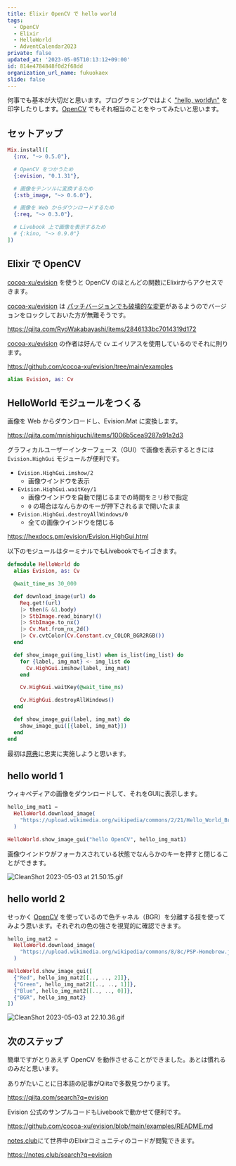 ```yaml
---
title: Elixir OpenCV で hello world
tags:
  - OpenCV
  - Elixir
  - HelloWorld
  - AdventCalendar2023
private: false
updated_at: '2023-05-05T10:13:12+09:00'
id: 814e4784848f0d2f68dd
organization_url_name: fukuokaex
slide: false
---
```

何事でも基本が大切だと思います。プログラミングではよく ["hello, world\n"] を印字したりします。[OpenCV] でもそれ相当のことをやってみたいと思います。

[OpenCV]: https://ja.wikipedia.org/wiki/OpenCV
[elixir-image/image]: https://github.com/elixir-image/image
[elixir-nx/stb_image]: https://github.com/elixir-nx/stb_image
[cocoa-xu/evision]: https://github.com/cocoa-xu/evision

["hello, world\n"]: https://ja.wikipedia.org/wiki/Hello_world

## セットアップ

```elixir
Mix.install([
  {:nx, "~> 0.5.0"},

  # OpenCV をつかうため
  {:evision, "0.1.31"},

  # 画像をテンソルに変換するため
  {:stb_image, "~> 0.6.0"},

  # 画像を Web からダウンロードするため
  {:req, "~> 0.3.0"},

  # Livebook 上で画像を表示するため
  # {:kino, "~> 0.9.0"}
])
```

## Elixir で OpenCV

[cocoa-xu/evision] を使うと OpenCV のほとんどの関数にElixirからアクセスできます。

[cocoa-xu/evision] は [パッチバージョンでも破壊的な変更](https://github.com/cocoa-xu/evision/blob/main/CHANGELOG.md)があるようのでバージョンをロックしておいた方が無難そうです。

https://qiita.com/RyoWakabayashi/items/2846133bc7014319d172

[cocoa-xu/evision] の作者は好んで `Cv` エイリアスを使用しているのでそれに則ります。

https://github.com/cocoa-xu/evision/tree/main/examples

```elixir
alias Evision, as: Cv
```

## HelloWorld モジュールをつくる

画像を Web からダウンロードし、Evision.Mat に変換します。

https://qiita.com/mnishiguchi/items/1006b5cea9287a91a2d3

グラフィカルユーザーインターフェース（GUI）で画像を表示するときには `Evision.HighGui` モジュールが便利です。

- `Evision.HighGui.imshow/2`
  - 画像ウインドウを表示 
- `Evision.HighGui.waitKey/1`
  - 画像ウインドウを自動で閉じるまでの時間をミリ秒で指定
  - `0` の場合はなんらかのキーが押下されるまで開いたまま
- `Evision.HighGui.destroyAllWindows/0`
  - 全ての画像ウインドウを閉じる

https://hexdocs.pm/evision/Evision.HighGui.html

以下のモジュールはターミナルでもLivebookでもイゴきます。

```elixir
defmodule HelloWorld do
  alias Evision, as: Cv

  @wait_time_ms 30_000

  def download_image(url) do
    Req.get!(url)
    |> then(& &1.body)
    |> StbImage.read_binary!()
    |> StbImage.to_nx()
    |> Cv.Mat.from_nx_2d()
    |> Cv.cvtColor(Cv.Constant.cv_COLOR_BGR2RGB())
  end

  def show_image_gui(img_list) when is_list(img_list) do
    for {label, img_mat} <- img_list do
      Cv.HighGui.imshow(label, img_mat)
    end

    Cv.HighGui.waitKey(@wait_time_ms)

    Cv.HighGui.destroyAllWindows()
  end

  def show_image_gui(label, img_mat) do
    show_image_gui([{label, img_mat}])
  end
end
```

最初は[原典](https://upload.wikimedia.org/wikipedia/commons/2/21/Hello_World_Brian_Kernighan_1978.jpg)に忠実に実施しようと思います。

## hello world 1

ウィキペディアの画像をダウンロードして、それをGUIに表示します。

```elixir
hello_img_mat1 =
  HelloWorld.download_image(
    "https://upload.wikimedia.org/wikipedia/commons/2/21/Hello_World_Brian_Kernighan_1978.jpg"
  )

HelloWorld.show_image_gui("hello OpenCV", hello_img_mat1)
```

画像ウインドウがフォーカスされている状態でなんらかのキーを押すと閉じることができます。

![CleanShot 2023-05-03 at 21.50.15.gif](https://qiita-image-store.s3.ap-northeast-1.amazonaws.com/0/82804/92eca96f-68e3-5ea5-ef07-22c9b65f4286.gif)

## hello world 2

せっかく [OpenCV] を使っているので色チャネル（BGR）を分離する技を使ってみよう思います。それぞれの色の強さを視覚的に確認できます。

```elixir
hello_img_mat2 =
  HelloWorld.download_image(
    "https://upload.wikimedia.org/wikipedia/commons/8/8c/PSP-Homebrew.jpeg"
  )

HelloWorld.show_image_gui([
  {"Red", hello_img_mat2[[.., .., 2]]},
  {"Green", hello_img_mat2[[.., .., 1]]},
  {"Blue", hello_img_mat2[[.., .., 0]]},
  {"BGR", hello_img_mat2}
])
```

![CleanShot 2023-05-03 at 22.10.36.gif](https://qiita-image-store.s3.ap-northeast-1.amazonaws.com/0/82804/d90b0abb-660b-3c0c-1d42-6900f5a273ca.gif)

## 次のステップ

簡単ですがとりあえず OpenCV を動作させることができました。あとは慣れるのみだと思います。

ありがたいことに日本語の記事がQiitaで多数見つかります。

https://qiita.com/search?q=evision

Evision 公式のサンプルコードもLivebookで動かせて便利です。

https://github.com/cocoa-xu/evision/blob/main/examples/README.md

[notes.club](https://notes.club/search?q=evision)にて世界中のElixirコミュニティのコードが閲覧できます。

https://notes.club/search?q=evision




